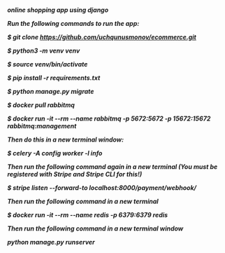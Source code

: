 <h5>online shopping app using django


 Run the following commands to run the app:

 $ git clone https://github.com/uchqunusmonov/ecommerce.git

 $ python3 -m venv venv

 $ source venv/bin/activate

 $ pip install -r requirements.txt

 $ python manage.py migrate

 $ docker pull rabbitmq

 $ docker run -it --rm --name rabbitmq -p 5672:5672 -p 15672:15672 rabbitmq:management

 Then do this in a new terminal window:

 $ celery -A config worker -l info

 Then run the following command again in a new terminal (You must be registered with Stripe and Stripe CLI for this!)

 $ stripe listen --forward-to localhost:8000/payment/webhook/

 Then run the following command in a new terminal

 $ docker run -it --rm --name redis -p 6379:6379 redis

 Then run the following command in a new terminal window

 python manage.py runserver
</h5>
